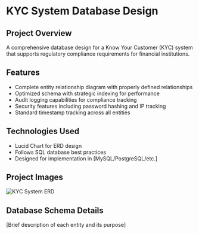 # KYC System Database Design

## Project Overview
A comprehensive database design for a Know Your Customer (KYC) system that supports regulatory compliance requirements for financial institutions.

## Features
- Complete entity relationship diagram with properly defined relationships
- Optimized schema with strategic indexing for performance
- Audit logging capabilities for compliance tracking
- Security features including password hashing and IP tracking
- Standard timestamp tracking across all entities

## Technologies Used
- Lucid Chart for ERD design
- Follows SQL database best practices
- Designed for implementation in [MySQL/PostgreSQL/etc.]

## Project Images
![KYC System ERD](images/kyc-erd.png)

## Database Schema Details
[Brief description of each entity and its purpose]
